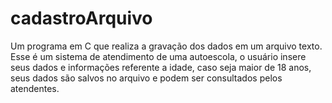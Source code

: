 # cadastroArquivo
Um programa em C que realiza a gravação dos dados em um arquivo texto.  Esse é um sistema de atendimento de uma autoescola, o usuário insere seus dados e informações referente a idade, caso seja maior de 18 anos, seus dados são salvos no arquivo e podem ser consultados pelos atendentes.
